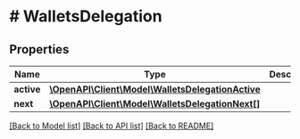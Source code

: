 # # WalletsDelegation

## Properties

Name | Type | Description | Notes
------------ | ------------- | ------------- | -------------
**active** | [**\OpenAPI\Client\Model\WalletsDelegationActive**](WalletsDelegationActive.md) |  | 
**next** | [**\OpenAPI\Client\Model\WalletsDelegationNext[]**](WalletsDelegationNext.md) |  | 

[[Back to Model list]](../../README.md#documentation-for-models) [[Back to API list]](../../README.md#documentation-for-api-endpoints) [[Back to README]](../../README.md)


